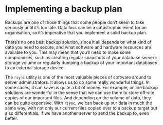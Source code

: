 # Implementing a backup plan

Backups are one of those things that some people don’t seem to take seriously until it’s too late. Data
loss can be a catastrophic event for an organisation, so it’s imperative that you implement a solid
backup plan. 

There’s no one best backup solution, since it all depends on what kind of data you need to secure, and
what software and hardware resources are available to you. This may mean that you’ll need to make some compromises, such as creating regular snapshots of
your database server’s storage volume or regularly dumping a backup of your important databases to
an external storage device.

The `rsync` utility is one of the most valuable pieces of software around to server administrators. It
allows us to do some really wonderful things. In some cases, it can save us quite a bit of money. For
example, online backup solutions are wonderful in the sense that we can use them to store off-site
copies of our important files. And depending on the volume of data, they can be quite expensive.
With `rsync`, we can back up our data in much the same way, with not only our current files copied over
to a backup target but also differentials. If we have another server to send the backup to, even better.